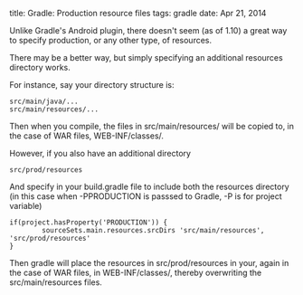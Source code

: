 title: Gradle: Production resource files
tags: gradle
date: Apr 21, 2014

Unlike Gradle's Android plugin, there doesn't seem (as of 1.10) a great way to specify production, or any other type, of resources.

There may be a better way, but simply specifying an additional resources directory works.

For instance, say your directory structure is:

    src/main/java/...
    src/main/resources/...
    
Then when you compile, the files in src/main/resources/ will be copied to, in the case of WAR files, WEB-INF/classes/.

However, if you also have an additional directory

    src/prod/resources
    
And specify in your build.gradle file to include both the resources directory (in this case when -PPRODUCTION is passsed to Gradle, -P is for project variable)

    if(project.hasProperty('PRODUCTION')) {
            sourceSets.main.resources.srcDirs 'src/main/resources', 'src/prod/resources'
    }
    
Then gradle will place the resources in src/prod/resources in your, again in the case of WAR files, in WEB-INF/classes/, thereby overwriting the src/main/resources files.
